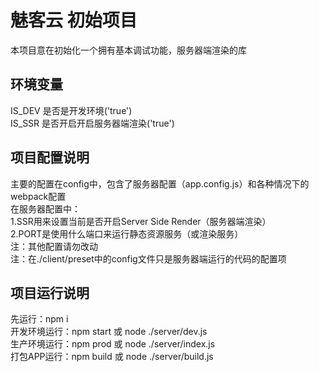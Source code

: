# 魅客云 初始项目
本项目意在初始化一个拥有基本调试功能，服务器端渲染的库  

## 环境变量
IS_DEV 是否是开发环境('true')  
IS_SSR 是否开启开启服务器端渲染('true')  

## 项目配置说明
主要的配置在config中，包含了服务器配置（app.config.js）和各种情况下的webpack配置  
在服务器配置中：  
1.SSR用来设置当前是否开启Server Side Render（服务器端渲染）  
2.PORT是使用什么端口来运行静态资源服务（或渲染服务）  
注：其他配置请勿改动  
注：在./client/preset中的config文件只是服务器端运行的代码的配置项  

## 项目运行说明  
先运行：npm i  
开发环境运行：npm start 或 node ./server/dev.js  
生产环境运行：npm prod 或 node ./server/index.js  
打包APP运行：npm build 或 node ./server/build.js  

